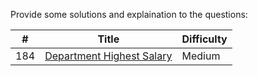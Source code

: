 Provide some solutions and explaination to the questions:




| # | Title | Difficulty |
|---| ----- |  ---------- |
|184|[Department Highest Salary](https://github.com/grandyang/leetcode/issues/1320)|Medium|


